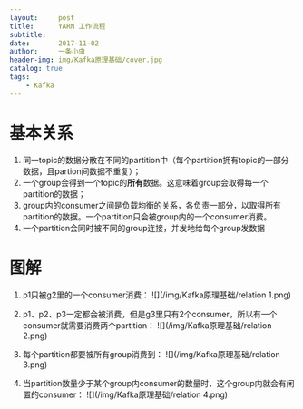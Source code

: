 ```yaml
---
layout:     post
title:      YARN 工作流程
subtitle:   
date:       2017-11-02
author:     一条小虫
header-img: img/Kafka原理基础/cover.jpg
catalog: true
tags:
    - Kafka
---
```


# 基本关系

1. 同一topic的数据分散在不同的partition中（每个partition拥有topic的一部分数据，且partion间数据不重复）；
2. 一个group会得到一个topic的**所有**数据。这意味着group会取得每一个partition的数据；
3. group内的consumer之间是负载均衡的关系，各负责一部分，以取得所有partition的数据。一个partition只会被group内的一个consumer消费。
4. 一个partition会同时被不同的group连接，并发地给每个group发数据

# 图解
1. p1只被g2里的一个consumer消费：
	![](/img/Kafka原理基础/relation 1.png)

2. p1、p2、p3一定都会被消费，但是g3里只有2个consumer，所以有一个consumer就需要消费两个partition：
	![](/img/Kafka原理基础/relation 2.png)

3. 每个partition都要被所有group消费到：
	![](/img/Kafka原理基础/relation 3.png)

4. 当partition数量少于某个group内consumer的数量时，这个group内就会有闲置的consumer：
	![](/img/Kafka原理基础/relation 4.png)



